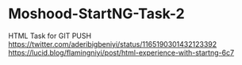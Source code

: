 # Moshood-StartNG-Task-2
HTML Task for GIT PUSH
https://twitter.com/aderibigbeniyi/status/1165190301432123392
https://lucid.blog/flamingniyi/post/html-experience-with-startng-6c7
